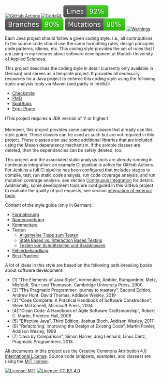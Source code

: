 [![GitHub Actions](https://github.com/uhafner/codingstyle/workflows/GitHub%20CI/badge.svg)](https://github.com/uhafner/codingstyle/actions)
[![CodeQL](https://github.com/uhafner/codingstyle/workflows/CodeQL/badge.svg)](https://github.com/uhafner/codingstyle/actions/workflows/codeql.yml)
[![Line Coverage](https://raw.githubusercontent.com/uhafner/codingstyle/main/badges/line-coverage.svg)](https://app.codecov.io/gh/uhafner/codingstyle)
[![Branch Coverage](https://raw.githubusercontent.com/uhafner/codingstyle/main/badges/branch-coverage.svg)](https://app.codecov.io/gh/uhafner/codingstyle)
[![Mutation Coverage](https://raw.githubusercontent.com/uhafner/codingstyle/main/badges/mutation-coverage.svg)](https://github.com/uhafner/codingstyle/actions/workflows/ci.yml)
[![Warnings](https://raw.githubusercontent.com/uhafner/codingstyle/main/badges/warnings.svg)](https://github.com/uhafner/codingstyle/actions/workflows/ci.yml)


Each Java project should follow a given coding style. I.e., all contributions to the source code should use the same 
formatting rules, design principles, code patterns, idioms, etc. This coding style provides the set of rules that I 
am using in my lectures about software development at Munich University of Applied Sciences.  

This project describes the coding style in detail (currently only available in German) and serves as a template project. 
It provides all necessary resources for a Java project to enforce this coding style using the following 
static analysis tools via Maven (and partly in IntelliJ):
- [Checkstyle](https://checkstyle.org)
- [PMD](https://pmd.github.io/)
- [SpotBugs](https://spotbugs.github.io)
- [Error Prone](https://errorprone.info)

❗This project requires a JDK version of 11 or higher.❗  

Moreover, this project provides some sample classes that already use this style guide. These classes can be used 
as such but are not required in this project. These classes also use some additional libraries that are included
using the Maven dependency mechanism. If the sample classes are deleted, then the dependencies can be safely 
deleted, too.

This project and the associated static analysis tools are already running in continuous integration: an example 
CI pipeline is active for GitHub Actions. For [Jenkins](https://jenkins.io/) a full CI pipeline has been 
configured that includes stages to compile, test, run static code analysis, run code coverage analysis, 
and run mutation coverage analysis, see section [Continuous Integration](doc/Continuous-Integration.md) for details. 
Additionally, some development tools are configured in this GitHub project to evaluate the quality of pull requests, 
see section [integration of external tools](doc/Externe-Tool-Integration.md).

Content of the style guide (only in German):
- [Formatierung](doc/Formatierung.md)
- [Namensgebung](doc/Namensgebung.md)
- [Kommentare](doc/Kommentare.md)
- Testen
    - [Allgemeine Tipps zum Testen](doc/Testen.md)
    - [State Based vs. Interaction Based Testing](doc/State-Based-Vs-Interaction-Based.md)
    - [Testen von Schnittstellen und Basisklassen](doc/Abstract-Test-Pattern.md)
- [Fehlerbehandlung](doc/Fehlerbehandlung.md)
- [Best Practice](doc/Best-Practice.md)

A lot of ideas in this style are based on the following path-breaking books about software development: 

- [1] "The Elements of Java Style", Vermeulen, Ambler, Bumgardner, Metz, Misfeldt, Shur und Thompson, Cambridge University Press, 2000
- [2] "The Pragmatic Programmer: journey to mastery", Second Edition, Andrew Hunt, David Thomas, Addison Wesley, 2019
- [3] "Code Complete: A Practical Handbook of Software Construction", Steve McConnell, Microsoft Press, 2004
- [4] "Clean Code: A Handbook of Agile Software Craftsmanship", Robert C. Martin, Prentice Hall, 2008
- [5] "Effective Java", Third Edition, Joshua Bloch, Addison Wesley, 2017
- [6] "Refactoring: Improving the Design of Existing Code", Martin Fowler, Addison Wesley, 1999 
- [7] "Java by Comparison", Simon Harrer, Jörg Lenhard, Linus Dietz, Pragmatic Programmers, 2018

All documents in this project use the 
[Creative Commons Attribution 4.0 International License](https://creativecommons.org/licenses/by/4.0/). 
Source code (snippets, examples, and classes) are using the [MIT license](https://en.wikipedia.org/wiki/MIT_License).

[![License: MIT](https://img.shields.io/badge/license-MIT-yellow.svg)](https://en.wikipedia.org/wiki/MIT_License)
[![License: CC BY 4.0](https://img.shields.io/badge/License-CC%20BY%204.0-lightgrey.svg)](https://creativecommons.org/licenses/by/4.0/)

